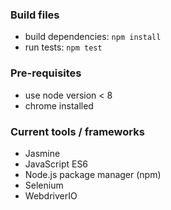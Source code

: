 ### Build files

* build dependencies: `npm install`
* run tests: `npm test`

### Pre-requisites

* use node version < 8
* chrome installed

### Current tools / frameworks
- Jasmine
- JavaScript ES6
- Node.js package manager (npm)
- Selenium
- WebdriverIO
